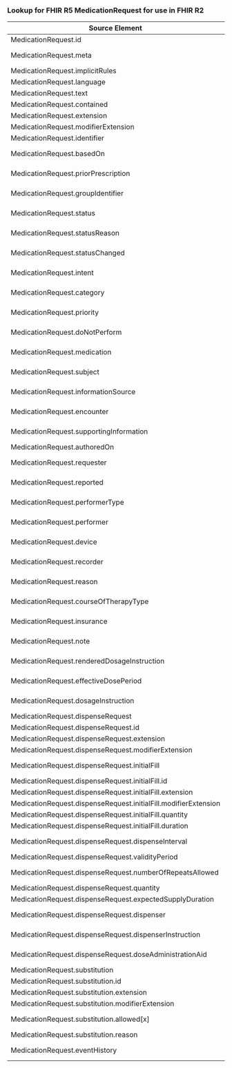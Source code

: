 ### Lookup for FHIR R5 MedicationRequest for use in FHIR R2

| Source Element | Usage | Target |
| -------------- | ----- | ------ |
| MedicationRequest.id | UseElementSameName | MedicationOrder.id |
| MedicationRequest.meta | UseExtension | http://hl7.org/fhir/5.0/StructureDefinition/extension-MedicationRequest.meta |
| MedicationRequest.implicitRules | UseElementSameName | MedicationOrder.implicitRules |
| MedicationRequest.language | UseElementSameName | MedicationOrder.language |
| MedicationRequest.text | UseElementSameName | MedicationOrder.text |
| MedicationRequest.contained | UseElementSameName | MedicationOrder.contained |
| MedicationRequest.extension | UseElementSameName | MedicationOrder.extension |
| MedicationRequest.modifierExtension | UseElementSameName | MedicationOrder.modifierExtension |
| MedicationRequest.identifier | UseElementSameName | MedicationOrder.identifier |
| MedicationRequest.basedOn | UseExtension | http://hl7.org/fhir/5.0/StructureDefinition/extension-MedicationRequest.basedOn |
| MedicationRequest.priorPrescription | UseExtension | http://hl7.org/fhir/5.0/StructureDefinition/extension-MedicationRequest.priorPrescription |
| MedicationRequest.groupIdentifier | UseExtension | http://hl7.org/fhir/5.0/StructureDefinition/extension-MedicationRequest.groupIdentifier |
| MedicationRequest.status | UseExtension | http://hl7.org/fhir/5.0/StructureDefinition/extension-MedicationRequest.status |
| MedicationRequest.statusReason | UseExtension | http://hl7.org/fhir/5.0/StructureDefinition/extension-MedicationRequest.statusReason |
| MedicationRequest.statusChanged | UseExtension | http://hl7.org/fhir/5.0/StructureDefinition/extension-MedicationRequest.statusChanged |
| MedicationRequest.intent | UseExtension | http://hl7.org/fhir/5.0/StructureDefinition/extension-MedicationRequest.intent |
| MedicationRequest.category | UseExtension | http://hl7.org/fhir/5.0/StructureDefinition/extension-MedicationRequest.category |
| MedicationRequest.priority | UseExtension | http://hl7.org/fhir/5.0/StructureDefinition/extension-MedicationRequest.priority |
| MedicationRequest.doNotPerform | UseExtension | http://hl7.org/fhir/5.0/StructureDefinition/extension-MedicationRequest.doNotPerform |
| MedicationRequest.medication | UseExtension | http://hl7.org/fhir/5.0/StructureDefinition/extension-MedicationRequest.medication |
| MedicationRequest.subject | UseExtension | http://hl7.org/fhir/5.0/StructureDefinition/extension-MedicationRequest.subject |
| MedicationRequest.informationSource | UseExtension | http://hl7.org/fhir/5.0/StructureDefinition/extension-MedicationRequest.informationSource |
| MedicationRequest.encounter | UseExtension | http://hl7.org/fhir/5.0/StructureDefinition/extension-MedicationRequest.encounter |
| MedicationRequest.supportingInformation | UseExtension | http://hl7.org/fhir/5.0/StructureDefinition/extension-MedicationRequest.supportingInformation |
| MedicationRequest.authoredOn | UseElementSameName | MedicationOrder.dateWritten |
| MedicationRequest.requester | UseExtension | http://hl7.org/fhir/5.0/StructureDefinition/extension-MedicationRequest.requester |
| MedicationRequest.reported | UseExtension | http://hl7.org/fhir/5.0/StructureDefinition/extension-MedicationRequest.reported |
| MedicationRequest.performerType | UseExtension | http://hl7.org/fhir/5.0/StructureDefinition/extension-MedicationRequest.performerType |
| MedicationRequest.performer | UseExtension | http://hl7.org/fhir/5.0/StructureDefinition/extension-MedicationRequest.performer |
| MedicationRequest.device | UseExtension | http://hl7.org/fhir/5.0/StructureDefinition/extension-MedicationRequest.device |
| MedicationRequest.recorder | UseExtension | http://hl7.org/fhir/5.0/StructureDefinition/extension-MedicationRequest.recorder |
| MedicationRequest.reason | UseExtension | http://hl7.org/fhir/5.0/StructureDefinition/extension-MedicationRequest.reason |
| MedicationRequest.courseOfTherapyType | UseExtension | http://hl7.org/fhir/5.0/StructureDefinition/extension-MedicationRequest.courseOfTherapyType |
| MedicationRequest.insurance | UseExtension | http://hl7.org/fhir/5.0/StructureDefinition/extension-MedicationRequest.insurance |
| MedicationRequest.note | UseExtension | http://hl7.org/fhir/5.0/StructureDefinition/extension-MedicationRequest.note |
| MedicationRequest.renderedDosageInstruction | UseExtension | http://hl7.org/fhir/5.0/StructureDefinition/extension-MedicationRequest.renderedDosageInstruction |
| MedicationRequest.effectiveDosePeriod | UseExtension | http://hl7.org/fhir/5.0/StructureDefinition/extension-MedicationRequest.effectiveDosePeriod |
| MedicationRequest.dosageInstruction | UseExtension | http://hl7.org/fhir/5.0/StructureDefinition/extension-MedicationRequest.dosageInstruction |
| MedicationRequest.dispenseRequest | UseElementSameName | MedicationOrder.dispenseRequest |
| MedicationRequest.dispenseRequest.id | UseElementSameName | MedicationOrder.dispenseRequest.id |
| MedicationRequest.dispenseRequest.extension | UseElementSameName | MedicationOrder.dispenseRequest.extension |
| MedicationRequest.dispenseRequest.modifierExtension | UseElementSameName | MedicationOrder.dispenseRequest.modifierExtension |
| MedicationRequest.dispenseRequest.initialFill | UseExtension | http://hl7.org/fhir/5.0/StructureDefinition/extension-MedicationRequest.dispenseRequest.initialFill |
| MedicationRequest.dispenseRequest.initialFill.id | UseExtensionFromAncestor | - |
| MedicationRequest.dispenseRequest.initialFill.extension | UseExtensionFromAncestor | - |
| MedicationRequest.dispenseRequest.initialFill.modifierExtension | UseExtensionFromAncestor | - |
| MedicationRequest.dispenseRequest.initialFill.quantity | UseExtensionFromAncestor | - |
| MedicationRequest.dispenseRequest.initialFill.duration | UseExtensionFromAncestor | - |
| MedicationRequest.dispenseRequest.dispenseInterval | UseExtension | http://hl7.org/fhir/5.0/StructureDefinition/extension-MedicationRequest.dispenseRequest.dispenseInterval |
| MedicationRequest.dispenseRequest.validityPeriod | UseElementSameName | MedicationOrder.dispenseRequest.validityPeriod |
| MedicationRequest.dispenseRequest.numberOfRepeatsAllowed | UseExtension | http://hl7.org/fhir/5.0/StructureDefinition/extension-MedicationRequest.dispenseRequest.numberOfRepeatsAllowed |
| MedicationRequest.dispenseRequest.quantity | UseElementSameName | MedicationOrder.dispenseRequest.quantity |
| MedicationRequest.dispenseRequest.expectedSupplyDuration | UseElementSameName | MedicationOrder.dispenseRequest.expectedSupplyDuration |
| MedicationRequest.dispenseRequest.dispenser | UseExtension | http://hl7.org/fhir/5.0/StructureDefinition/extension-MedicationRequest.dispenseRequest.dispenser |
| MedicationRequest.dispenseRequest.dispenserInstruction | UseExtension | http://hl7.org/fhir/5.0/StructureDefinition/extension-MedicationRequest.dispenseRequest.dispenserInstruction |
| MedicationRequest.dispenseRequest.doseAdministrationAid | UseExtension | http://hl7.org/fhir/5.0/StructureDefinition/extension-MedicationRequest.dispenseRequest.doseAdministrationAid |
| MedicationRequest.substitution | UseElementSameName | MedicationOrder.substitution |
| MedicationRequest.substitution.id | UseElementSameName | MedicationOrder.substitution.id |
| MedicationRequest.substitution.extension | UseElementSameName | MedicationOrder.substitution.extension |
| MedicationRequest.substitution.modifierExtension | UseElementSameName | MedicationOrder.substitution.modifierExtension |
| MedicationRequest.substitution.allowed[x] | UseExtension | http://hl7.org/fhir/5.0/StructureDefinition/extension-MedicationRequest.substitution.allowed |
| MedicationRequest.substitution.reason | UseElementSameName | MedicationOrder.substitution.reason |
| MedicationRequest.eventHistory | UseExtension | http://hl7.org/fhir/5.0/StructureDefinition/extension-MedicationRequest.eventHistory |
